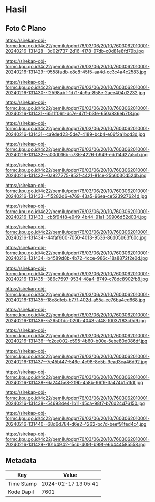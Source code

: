 # Hasil

## Foto C Plano

https://sirekap-obj-formc.kpu.go.id/4c22/pemilu/pdpr/76/03/06/20/10/7603062010001-20240216-131428--3d02f737-2d16-4178-97db-c0d81e8fd79b.jpg

https://sirekap-obj-formc.kpu.go.id/4c22/pemilu/pdpr/76/03/06/20/10/7603062010001-20240216-131429--9558fadb-e8c8-45f5-aa4d-cc3c4a4c2583.jpg

https://sirekap-obj-formc.kpu.go.id/4c22/pemilu/pdpr/76/03/06/20/10/7603062010001-20240216-131430--f2598abf-1d71-4c9a-858e-2aee404d2232.jpg

https://sirekap-obj-formc.kpu.go.id/4c22/pemilu/pdpr/76/03/06/20/10/7603062010001-20240216-131431--6511f061-dc7e-47ff-b3fe-650a836eb7f8.jpg

https://sirekap-obj-formc.kpu.go.id/4c22/pemilu/pdpr/76/03/06/20/10/7603062010001-20240216-131431--ca9ded23-5de7-4189-bcb4-e06f2a1bcd3d.jpg

https://sirekap-obj-formc.kpu.go.id/4c22/pemilu/pdpr/76/03/06/20/10/7603062010001-20240216-131432--a00d016b-c736-4226-b949-edd14d27a5cb.jpg

https://sirekap-obj-formc.kpu.go.id/4c22/pemilu/pdpr/76/03/06/20/10/7603062010001-20240216-131432--0a927275-953f-4421-81ce-25b6030d524b.jpg

https://sirekap-obj-formc.kpu.go.id/4c22/pemilu/pdpr/76/03/06/20/10/7603062010001-20240216-131433--f15282d6-e769-43a5-96ea-ce523927624d.jpg

https://sirekap-obj-formc.kpu.go.id/4c22/pemilu/pdpr/76/03/06/20/10/7603062010001-20240216-131433--cb5f94f8-e949-4b44-91a1-39906d52d034.jpg

https://sirekap-obj-formc.kpu.go.id/4c22/pemilu/pdpr/76/03/06/20/10/7603062010001-20240216-131434--44faf600-7050-4013-9536-86d05b63f60c.jpg

https://sirekap-obj-formc.kpu.go.id/4c22/pemilu/pdpr/76/03/06/20/10/7603062010001-20240216-131434--b4589d8b-4b72-4cce-986c-18a8872f2e0d.jpg

https://sirekap-obj-formc.kpu.go.id/4c22/pemilu/pdpr/76/03/06/20/10/7603062010001-20240216-131435--386c7597-9534-48a4-8749-c78dc8902fb8.jpg

https://sirekap-obj-formc.kpu.go.id/4c22/pemilu/pdpr/76/03/06/20/10/7603062010001-20240216-131435--18e8dfcb-b77f-402d-a55a-ee76ba4ed668.jpg

https://sirekap-obj-formc.kpu.go.id/4c22/pemilu/pdpr/76/03/06/20/10/7603062010001-20240216-131436--52650fdc-020b-4043-af48-f0037f83c0d9.jpg

https://sirekap-obj-formc.kpu.go.id/4c22/pemilu/pdpr/76/03/06/20/10/7603062010001-20240216-131436--fc2ce002-c595-4b60-b00e-5ebe80d086df.jpg

https://sirekap-obj-formc.kpu.go.id/4c22/pemilu/pdpr/76/03/06/20/10/7603062010001-20240216-131437--7e45bf47-546e-4c98-8e5b-9ead3ca46d92.jpg

https://sirekap-obj-formc.kpu.go.id/4c22/pemilu/pdpr/76/03/06/20/10/7603062010001-20240216-131438--6a2445e8-2f9b-4a8b-96f9-3a474b151fdf.jpg

https://sirekap-obj-formc.kpu.go.id/4c22/pemilu/pdpr/76/03/06/20/10/7603062010001-20240216-131438--546934e4-1b11-45ca-98f7-b76d24d76150.jpg

https://sirekap-obj-formc.kpu.go.id/4c22/pemilu/pdpr/76/03/06/20/10/7603062010001-20240216-131440--68d6d784-d6e2-4262-bc7d-beef91fed4c4.jpg

https://sirekap-obj-formc.kpu.go.id/4c22/pemilu/pdpr/76/03/06/20/10/7603062010001-20240216-131429--101b4942-15cb-409f-b99f-e6b444585558.jpg


## Metadata

| Key        | Value               |
| ---------- | ------------------- |
| Time Stamp | 2024-02-17 13:05:41 |
| Kode Dapil | 7601                |



